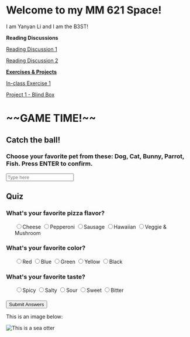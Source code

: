 # Welcome to my MM 621 Space!

I am Yanyan Li and I am the B3ST!

**Reading Discussions**

[Reading Discussion 1](https://github.com/YanyanLi93/CSUEB_MM621_F25/blob/main/diary/entry1.md)

[Reading Discussion 2](https://github.com/YanyanLi93/CSUEB_MM621_F25/blob/main/diary/ReadingDiscussion2.md)

<ins>**Exercises & Projects**</ins>

[In-class Exercise 1](https://yanyanli93.github.io/CSUEB_MM621_F25/Randomizer(YanyanLi))

[Project 1 - Blind Box](https://yanyanli93.github.io/MM621_F25_Proj1BlindBox/)


<h1>~~GAME TIME!~~</h1>


<div class="box">
        <h2 id="Title">Catch the ball!</h2>
        <div id="ball"></div>
            <h3>Choose your favorite pet from these: Dog, Cat, Bunny, Parrot, Fish. Press ENTER to confirm. </h3>
            <input type="text" id="Input" placeholder="Type here">
            <h4 id="Output"></h4>
        <div class="quiz">
            <h2>Quiz</h2>
            <h3>What's your favorite pizza flavor?</h3>
            <ul id="pizza">
                <input type="radio" name="answer1" value="cheese">Cheese
                <input type="radio" name="answer1" value="pepperoni">Pepperoni
                <input type="radio" name="answer1" value="sausage">Sausage
                <input type="radio" name="answer1" value="Hawaiian">Hawaiian
                <input type="radio" name="answer1" value="veggie & mushroom">Veggie & Mushroom
            </ul>
            <h3>What's your favorite color?</h3>
            <ul id="color">
                <input type="radio" name="answer2" value="red">Red
                <input type="radio" name="answer2" value="blue">Blue
                <input type="radio" name="answer2" value="green">Green
                <input type="radio" name="answer2" value="yellow">Yellow
                <input type="radio" name="answer2" value="blace">Black
            </ul>
            <h3>What's your favorite taste?</h3>
            <ul id="taste">
                <input type="radio" name="answer3" value="spicy">Spicy
                <input type="radio" name="answer3" value="salty">Salty
                <input type="radio" name="answer3" value="sour">Sour
                <input type="radio" name="answer3" value="sweet">Sweet
                <input type="radio" name="answer3" value="bitter">Bitter
            </ul>
        <h4 id="Pizza"></h4>
        <div id="submit">
        <button onclick="submitAnswers()">Submit Answers</button>
        </div>
        </div>
    </div>
    <script src="script.js"></script>


This is an image below:

![This is a sea otter](https://www.mmc.gov/wp-content/uploads/Sea-otter2004-by-Ryan-Wolt-MA-043219-21.jpg) 
